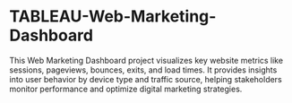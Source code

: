 # TABLEAU-Web-Marketing-Dashboard
This Web Marketing Dashboard project visualizes key website metrics like sessions, pageviews, bounces, exits, and load times. It provides insights into user behavior by device type and traffic source, helping stakeholders monitor performance and optimize digital marketing strategies.

